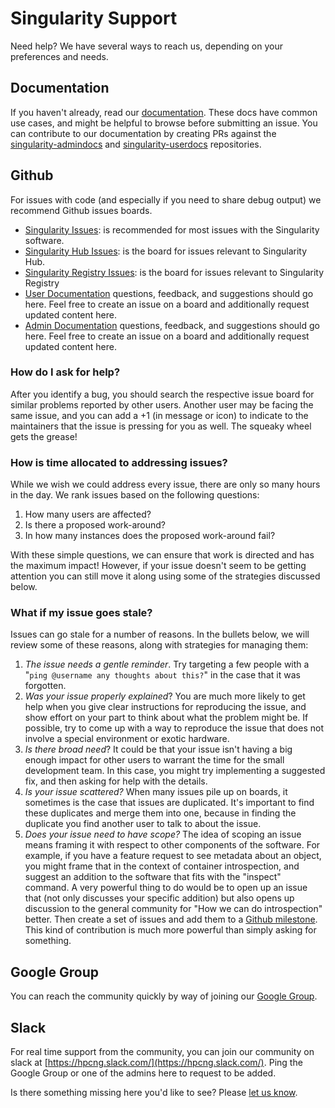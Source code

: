 # Singularity Support

Need help? We have several ways to reach us, depending on your preferences and needs.

## Documentation
If you haven't already, read our [documentation](https://singularity.hpcng.org/docs/). These docs have common use cases, and might be helpful to browse before submitting an issue. You can contribute to our documentation by creating PRs against the [singularity-admindocs](https://github.com/hpcng/singularity-admindocs) and [singularity-userdocs](https://github.com/hpcng/singularity-userdocs) repositories.

## Github
For issues with code (and especially if you need to share debug output) we recommend Github issues boards.

 - [Singularity Issues](https://github.com/hpcng/singularity/issues): is recommended for most issues with the Singularity software.
 - [Singularity Hub Issues](https://github.com/singularityhub/singularityhub.github.io/issues): is the board for issues relevant to Singularity Hub.
 - [Singularity Registry Issues](https://github.com/singularityhub/sregistry/issues): is the board for issues relevant to Singularity Registry
 - [User Documentation](https://github.com/hpcng/singularity-userdocs/issues) questions, feedback, and suggestions should go here. Feel free to create an issue on a board and additionally request updated content here.
 - [Admin Documentation](https://github.com/hpcng/singularity-admindocs/issues) questions, feedback, and suggestions should go here. Feel free to create an issue on a board and additionally request updated content here.


### How do I ask for help?
After you identify a bug, you should search the respective issue board for similar problems reported by other users. Another user may be facing the same issue, and you can add a +1 (in message or icon) to indicate to the maintainers that the issue is pressing for you as well. The squeaky wheel gets the grease!

### How is time allocated to addressing issues?
While we wish we could address every issue, there are only so many hours in the day. We rank issues based on the following questions:

 1. How many users are affected?
 2. Is there a proposed work-around?
 2. In how many instances does the proposed work-around fail?

With these simple questions, we can ensure that work is directed and has the maximum impact! However, if your issue doesn't seem to be getting attention you can still move it along using some of the strategies discussed below.

### What if my issue goes stale?
Issues can go stale for a number of reasons. In the bullets below, we will review some of these reasons, along with strategies for managing them:

 1. *The issue needs a gentle reminder*. Try targeting a few people with a "`ping @username any thoughts about this?`" in the case that it was forgotten.
 2. *Was your issue properly explained*? You are much more likely to get help when you give clear instructions for reproducing the issue, and show effort on your part to think about what the problem might be. If possible, try to come up with a way to reproduce the issue that does not involve a special environment or exotic hardware. 
 3. *Is there broad need*? It could be that your issue isn't having a big enough impact for other users to warrant the time for the small development team. In this case, you might try implementing a suggested fix, and then asking for help with the details.
 4. *Is your issue scattered?* When many issues pile up on boards, it sometimes is the case that issues are duplicated. It's important to find these duplicates and merge them into one, because in finding the duplicate you find another user to talk to about the issue.
 5. *Does your issue need to have scope?* The idea of scoping an issue means framing it with respect to other components of the software. For example, if you have a feature request to see metadata about an object, you might frame that in the context of container introspection, and suggest an addition to the software that fits with the "inspect" command. A very powerful thing to do would be to open up an issue that (not only discusses your specific addition) but also opens up discussion to the general community for "How we can do introspection" better. Then create a set of issues and add them to a [Github milestone](https://help.github.com/articles/about-milestones/).  This kind of contribution is much more powerful than simply asking for something.
 
## Google Group
You can reach the community quickly by way of joining our [Google Group](https://groups.google.com/a/lbl.gov/forum/#!forum/singularity).

## Slack
For real time support from the community, you can join our community on slack at [https://hpcng.slack.com/](https://hpcng.slack.com/). Ping the Google Group or one of the admins here to request to be added.

Is there something missing here you'd like to see? Please [let us know](https://github.com/hpcng/singularity/issues).
